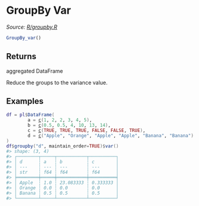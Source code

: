 # GroupBy Var

*Source: [R/groupby.R](https://github.com/pola-rs/r-polars/tree/main/R/groupby.R)*

```r
GroupBy_var()
```

## Returns

aggregated DataFrame

Reduce the groups to the variance value.

## Examples

<pre class='r-example'><code><span class='r-in'><span><span class='va'>df</span> <span class='op'>=</span> <span class='va'>pl</span><span class='op'>$</span><span class='fu'>DataFrame</span><span class='op'>(</span></span></span>
<span class='r-in'><span>        a <span class='op'>=</span> <span class='fu'><a href='https://rdrr.io/r/base/c.html'>c</a></span><span class='op'>(</span><span class='fl'>1</span>, <span class='fl'>2</span>, <span class='fl'>2</span>, <span class='fl'>3</span>, <span class='fl'>4</span>, <span class='fl'>5</span><span class='op'>)</span>,</span></span>
<span class='r-in'><span>        b <span class='op'>=</span> <span class='fu'><a href='https://rdrr.io/r/base/c.html'>c</a></span><span class='op'>(</span><span class='fl'>0.5</span>, <span class='fl'>0.5</span>, <span class='fl'>4</span>, <span class='fl'>10</span>, <span class='fl'>13</span>, <span class='fl'>14</span><span class='op'>)</span>,</span></span>
<span class='r-in'><span>        c <span class='op'>=</span> <span class='fu'><a href='https://rdrr.io/r/base/c.html'>c</a></span><span class='op'>(</span><span class='cn'>TRUE</span>, <span class='cn'>TRUE</span>, <span class='cn'>TRUE</span>, <span class='cn'>FALSE</span>, <span class='cn'>FALSE</span>, <span class='cn'>TRUE</span><span class='op'>)</span>,</span></span>
<span class='r-in'><span>        d <span class='op'>=</span> <span class='fu'><a href='https://rdrr.io/r/base/c.html'>c</a></span><span class='op'>(</span><span class='st'>"Apple"</span>, <span class='st'>"Orange"</span>, <span class='st'>"Apple"</span>, <span class='st'>"Apple"</span>, <span class='st'>"Banana"</span>, <span class='st'>"Banana"</span><span class='op'>)</span></span></span>
<span class='r-in'><span><span class='op'>)</span></span></span>
<span class='r-in'><span><span class='va'>df</span><span class='op'>$</span><span class='fu'>groupby</span><span class='op'>(</span><span class='st'>"d"</span>, maintain_order<span class='op'>=</span><span class='cn'>TRUE</span><span class='op'>)</span><span class='op'>$</span><span class='fu'>var</span><span class='op'>(</span><span class='op'>)</span></span></span>
<span class='r-out co'><span class='r-pr'>#&gt;</span> shape: (3, 4)</span>
<span class='r-out co'><span class='r-pr'>#&gt;</span> ┌────────┬─────┬───────────┬──────────┐</span>
<span class='r-out co'><span class='r-pr'>#&gt;</span> │ d      ┆ a   ┆ b         ┆ c        │</span>
<span class='r-out co'><span class='r-pr'>#&gt;</span> │ ---    ┆ --- ┆ ---       ┆ ---      │</span>
<span class='r-out co'><span class='r-pr'>#&gt;</span> │ str    ┆ f64 ┆ f64       ┆ f64      │</span>
<span class='r-out co'><span class='r-pr'>#&gt;</span> ╞════════╪═════╪═══════════╪══════════╡</span>
<span class='r-out co'><span class='r-pr'>#&gt;</span> │ Apple  ┆ 1.0 ┆ 23.083333 ┆ 0.333333 │</span>
<span class='r-out co'><span class='r-pr'>#&gt;</span> │ Orange ┆ 0.0 ┆ 0.0       ┆ 0.0      │</span>
<span class='r-out co'><span class='r-pr'>#&gt;</span> │ Banana ┆ 0.5 ┆ 0.5       ┆ 0.5      │</span>
<span class='r-out co'><span class='r-pr'>#&gt;</span> └────────┴─────┴───────────┴──────────┘</span>
 </code></pre>